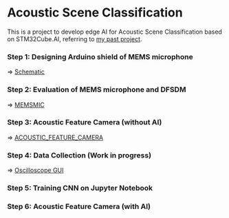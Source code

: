 # Acoustic Scene Classification

This is a project to develop edge AI for Acoustic Scene Classification based on STM32Cube.AI, referring to [my past project](https://github.com/araobp/acoustic-features).

### Step 1: Designing Arduino shield of MEMS microphone

=> [Schematic](STM32/kicad/AcousticFeatureCamera)

### Step 2: Evaluation of MEMS microphone and DFSDM

=> [MEMSMIC](STM32/MEMSMIC.md)

### Step 3: Acoustic Feature Camera (without AI)

=> [ACOUSTIC_FEATURE_CAMERA](STM32/ACOUSTIC_FEATURE_CAMERA.md)

### Step 4: Data Collection (Work in progress)

=> [Oscilloscope GUI](python/OscilloscopeGUI)

### Step 5: Training CNN on Jupyter Notebook

### Step 6: Acoustic Feature Camera (with AI)
